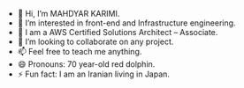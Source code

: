 - 👋 Hi, I’m MAHDYAR KARIMI.
- 👀 I’m interested in front-end and Infrastructure engineering.
- 🌱 I am a AWS Certified Solutions Architect – Associate.
- 💞️ I’m looking to collaborate on any project.
- 📫 Feel free to teach me anything.
- 😄 Pronouns: 70 year-old red dolphin.
- ⚡ Fun fact: I am an Iranian living in Japan.

<!---
RedKarim/RedKarim is a ✨ special ✨ repository because its `README.md` (this file) appears on your GitHub profile.
You can click the Preview link to take a look at your changes.
--->
